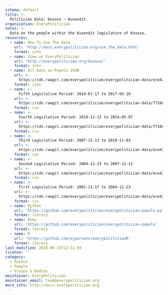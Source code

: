 ```yaml
---
schema: default
title: >-
  Politician Data: Kosovo — Kuvendit
organization: EveryPolitician
notes: >-
  Data on the people within the Kuvendit legislature of Kosovo.
resources:
  - name: How To Use The Data
    url: 'http://docs.everypolitician.org/use_the_data.html'
    format: info
  - name: View on EveryPolitician
    url: 'http://everypolitician.org/kosovo/'
    format: info
  - name: All Data as Popolo JSON
    url: >-
      https://cdn.rawgit.com/everypolitician/everypolitician-data/ece42663d1b563432105fc171ac551c09ffd8709/data/Kosovo/Assembly/ep-popolo-v1.0.json
    format: json
  - name: >-
      Fifth Legislative Period: 2014-07-17 to 2017-05-10
    url: >-
      https://cdn.rawgit.com/everypolitician/everypolitician-data/7710d8478f6bed092c6939d40a6cc0df42b000f6/data/Kosovo/Assembly/term-chamber_2014-07-17.csv
    format: csv
  - name: >-
      Fourth Legislative Period: 2010-12-12 to 2014-05-07
    url: >-
      https://cdn.rawgit.com/everypolitician/everypolitician-data/7710d8478f6bed092c6939d40a6cc0df42b000f6/data/Kosovo/Assembly/term-chamber_2010-12-12.csv
    format: csv
  - name: >-
      Third Legislative Period: 2007-12-13 to 2010-11-03
    url: >-
      https://cdn.rawgit.com/everypolitician/everypolitician-data/ece42663d1b563432105fc171ac551c09ffd8709/data/Kosovo/Assembly/term-chamber_2007-12-13.csv
    format: csv
  - name: >-
      Second Legislative Period: 2004-11-23 to 2007-12-12
    url: >-
      https://cdn.rawgit.com/everypolitician/everypolitician-data/ece42663d1b563432105fc171ac551c09ffd8709/data/Kosovo/Assembly/term-chamber_2004-11-23.csv
    format: csv
  - name: >-
      First Legislative Period: 2001-11-17 to 2004-11-23
    url: >-
      https://cdn.rawgit.com/everypolitician/everypolitician-data/ece42663d1b563432105fc171ac551c09ffd8709/data/Kosovo/Assembly/term-chamber_2001-11-17.csv
    format: csv
  - name: Python
    url: 'https://github.com/everypolitician/everypolitician-popolo-python'
    format: library
  - name: Ruby
    url: 'https://github.com/everypolitician/everypolitician-popolo'
    format: library
  - name: R
    url: 'https://github.com/ajparsons/everypoliticianR'
    format: library
last_modified: 2018-09-13T12:11:59
license: ''
category:
  - Kosovo
  - People
  - Groups & Bodies
maintainer: EveryPolitician
maintainer_email: team@everypolitician.org
more_info: http://docs.everypolitician.org
---
```


